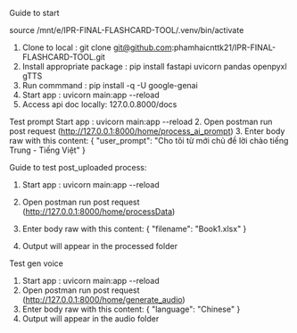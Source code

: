 Guide to start 

source /mnt/e/IPR-FINAL-FLASHCARD-TOOL/.venv/bin/activate

1. Clone to local : git clone git@github.com:phamhaicnttk21/IPR-FINAL-FLASHCARD-TOOL.git
2. Install appropriate package : pip install fastapi uvicorn pandas openpyxl gTTS
3. Run commmand : pip install -q -U google-genai
4. Start app : uvicorn main:app --reload
5. Access api doc locally: 127.0.0.8000/docs 


Test prompt
Start app : uvicorn main:app --reload
2. Open postman run post request (http://127.0.0.1:8000/home/process_ai_prompt)
3. Enter body raw with this content:
{
    "user_prompt": "Cho tôi từ mới chủ đề lời chào tiếng Trung - Tiếng Việt"
}


Guide to test post_uploaded process:
1. Start app : uvicorn main:app --reload
2. Open postman run post request (http://127.0.0.1:8000/home/processData)
3. Enter body raw with this content:
{
    "filename": "Book1.xlsx"
}

4. Output will appear in the processed folder

Test gen voice
1. Start app : uvicorn main:app --reload
2. Open postman run post request (http://127.0.0.1:8000/home/generate_audio)
3. Enter body raw with this content:
{
  "language": "Chinese"
}
4. Output will appear in the audio folder
